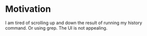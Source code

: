 # Motivation

I am tired of scrolling up and down the result of running my history command. Or using grep. The UI is not appealing.